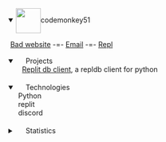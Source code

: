 <details open>
  <summary><img align=center src="https://storage.googleapis.com/replit/images/1596838183340_fcacc2f9f4d16db47743dbd2a5be8dfc.png" height=50/>codemonkey51</summary>



  &nbsp;[Bad website](https://codemonkey51.dev) -=- [Email](mailto:contact@codemonkey51.dev) -=- [Repl](https://repl.it/@codemonkey51)

  <details open>
    &nbsp;<summary><img src="http://iconexperience.com/_img/o_collection_png/green_dark_grey/512x512/plain/calendar.png" height="16"> Projects</summary>
    &nbsp;&nbsp;&nbsp;&nbsp;&nbsp;<a href="https://github.com/codemonkey51/replit-db-client">Replit db client</a>, a repldb client for python<br>
  &nbsp;</details>

  <details open>
    <summary><img src="https://d1nhio0ox7pgb.cloudfront.net/_img/g_collection_png/standard/256x256/cpu2.png" height=16> Technologies</summary>
    &nbsp;&nbsp;&nbsp;&nbsp;&nbsp;Python<br>
    &nbsp;&nbsp;&nbsp;&nbsp;&nbsp;replit<br>
    &nbsp;&nbsp;&nbsp;&nbsp;&nbsp;discord<br>
  &nbsp;</details>

  <details>
    &nbsp;<summary><img src="https://image.flaticon.com/icons/png/512/172/172175.png" height=16> Statistics</summary>
    &nbsp;<table>
    &nbsp;<tr>
      &nbsp;<td>
        &nbsp;<a href="https://github.com/anuraghazra/github-readme-stats"><img src="https://github-readme-stats.vercel.app/api?username=codemonkey51" alt="codedmonkey51 github stats"></a>
      </td>
      <td>
        &nbsp;<a href="https://github.com/anuraghazra/github-readme-stats"><img src="https://github-readme-stats.vercel.app/api/top-langs/?username=codemonkey51" alt="Top Langs"></a>
      </td>
    </tr>
  </details>
</details>
